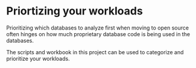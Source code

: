 # Priortizing your workloads
Prioritizing which databases to analyze first when moving to open source often hinges on how much proprietary database code is being used in the databases. 

The scripts and workbook in this project can be used to categorize and prioritize your workloads.
